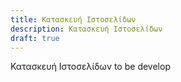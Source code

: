 ```yaml
---
title: Κατασκευή Ιστοσελίδων
description: Κατασκευή Ιστοσελίδων
draft: true
---
```

Κατασκευή Ιστοσελίδων to be develop
